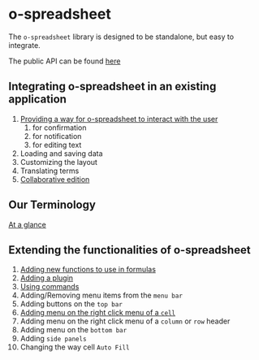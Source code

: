 # o-spreadsheet

The `o-spreadsheet` library is designed to be standalone, but easy to integrate.

The public API can be found [here](tsdoc/README.md)

## Integrating o-spreadsheet in an existing application

1. [Providing a way for o-spreadsheet to interact with the user](integration.md)
   1. for confirmation
   1. for notification
   1. for editing text
1. Loading and saving data
1. Customizing the layout
1. Translating terms
1. [Collaborative edition](collaborative.md)

## Our Terminology

[At a glance](o-spreadsheet_terminology.png)

## Extending the functionalities of o-spreadsheet

1. [Adding new functions to use in formulas](add_function.md)
1. [Adding a plugin](add_plugin.md)
1. [Using commands](add_command.md)
1. Adding/Removing menu items from the `menu bar`
1. Adding buttons on the `top bar`
1. [Adding menu on the right click menu of a `cell`](add_right_click_item.md#of-a-cell)
1. Adding menu on the right click menu of a `column` or `row` header
1. Adding menu on the `bottom bar`
1. Adding `side panels`
1. Changing the way cell `Auto Fill`

